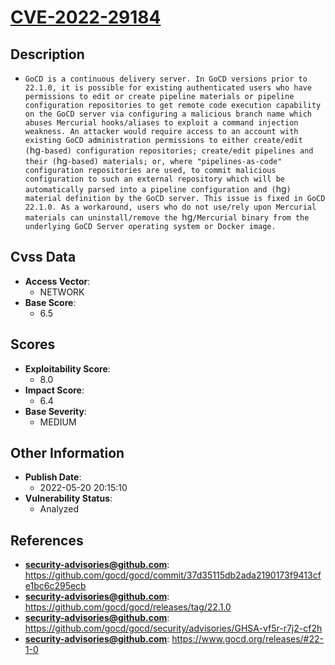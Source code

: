 
# [CVE-2022-29184](https://github.com/gocd/gocd/commit/37d35115db2ada2190173f9413cfe1bc6c295ecb)

## Description

- `GoCD is a continuous delivery server. In GoCD versions prior to 22.1.0, it is possible for existing authenticated users who have permissions to edit or create pipeline materials or pipeline configuration repositories to get remote code execution capability on the GoCD server via configuring a malicious branch name which abuses Mercurial hooks/aliases to exploit a command injection weakness. An attacker would require access to an account with existing GoCD administration permissions to either create/edit (`hg`-based) configuration repositories; create/edit pipelines and their (`hg`-based) materials; or, where "pipelines-as-code" configuration repositories are used, to commit malicious configuration to such an external repository which will be automatically parsed into a pipeline configuration and (`hg`) material definition by the GoCD server. This issue is fixed in GoCD 22.1.0. As a workaround, users who do not use/rely upon Mercurial materials can uninstall/remove the `hg`/Mercurial binary from the underlying GoCD Server operating system or Docker image.`

## Cvss Data

- **Access Vector**:
  - NETWORK
- **Base Score**:
  - 6.5

## Scores

- **Exploitability Score**:
  - 8.0
- **Impact Score**:
  - 6.4
- **Base Severity**:
  - MEDIUM

## Other Information

- **Publish Date**:
  - 2022-05-20 20:15:10
- **Vulnerability Status**:
  - Analyzed

## References

- **security-advisories@github.com**: https://github.com/gocd/gocd/commit/37d35115db2ada2190173f9413cfe1bc6c295ecb
- **security-advisories@github.com**: https://github.com/gocd/gocd/releases/tag/22.1.0
- **security-advisories@github.com**: https://github.com/gocd/gocd/security/advisories/GHSA-vf5r-r7j2-cf2h
- **security-advisories@github.com**: https://www.gocd.org/releases/#22-1-0
